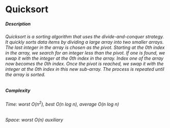 # Quicksort

##### Description
###### Quicksort is a sorting algorithm that uses the divide-and-conquer strategy. It quickly sorts data items by dividing a large array into two smaller arrays. The last integer in the array is chosen as the pivot. Starting at the _0th_ index in the array, we search for an integer less than the pivot. If one is found, we swap it with the integer at the _0th_ index in the array. Index one of the array now becomes the _0th_ index. Once the pivot is reached, we swap it with the integer at the _0th_ index in this new sub-array. The process is repeated until the array is sorted.

##### Complexity
###### Time: worst _O_(_n_<sup>2</sup>), best _O_(_n log n_), average _O_(_n log n_)
###### Space: worst _O_(_n_) auxiliary
